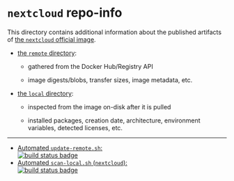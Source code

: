 # `nextcloud` repo-info

This directory contains additional information about the published artifacts of [the `nextcloud` official image](https://hub.docker.com/_/nextcloud/).

-	[the `remote` directory](remote/):

	-	gathered from the Docker Hub/Registry API

	-	image digests/blobs, transfer sizes, image metadata, etc.

-	[the `local` directory](local/):

	-	inspected from the image on-disk after it is pulled

	-	installed packages, creation date, architecture, environment variables, detected licenses, etc.

---

-	[Automated `update-remote.sh`:  
	![build status badge](https://doi-janky.infosiftr.net/job/repo-info/job/remote/badge/icon)](https://doi-janky.infosiftr.net/job/repo-info/job/remote/)
-	[Automated `scan-local.sh` (`nextcloud`):  
	![build status badge](https://doi-janky.infosiftr.net/job/repo-info/job/local/job/nextcloud/badge/icon)](https://doi-janky.infosiftr.net/job/repo-info/job/local/job/nextcloud)
